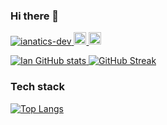 ### Hi there 👋

<p align="left"> 
  <a href="https://github.com/ianatics-dev/ianatics-dev/">
    <img src="https://komarev.com/ghpvc/?username=ianatics-dev" alt="ianatics-dev" />
  </a>
  <a href="http://twitter.com/ianatics123">
    <img height="20" src="https://img.shields.io/twitter/follow/ianatics123?label=Twitter&logo=twitter&style=flat" />
  </a>
  <a href="https://github.com/ianatics-dev">
    <img height="20" src="https://img.shields.io/github/followers/ianatics-dev?label=follow&logo=github&style=flat" />
  </a>
<!--   <a href="https://www.reddit.com/user/arceduardvincent">
    <img height="20" src="https://img.shields.io/reddit/user-karma/combined/arceduardvincent?label=Reddit&logo=reddit&style=flat" />
  </a> -->
  <!-- <a href="https://stackoverflow.com/users/3788603/arceduardvincent">
    <img height="20" src="https://img.shields.io/stackexchange/stackoverflow/r/3788603?label=StackOverflow&logo=stack-overflow&style=flat" />
  </a> -->
</p>

[![Ian GitHub stats](https://github-readme-stats.vercel.app/api?username=ianatics-dev&show_icons=true&theme=highcontrast)
![GitHub Streak](https://github-readme-streak-stats.herokuapp.com/?user=ianatics-dev&theme&theme=dark)](https://git.io/streak-stats)

### Tech stack

[![Top Langs](https://github-readme-stats.vercel.app/api/top-langs/?username=ianatics-dev)](https://github.com/anuraghazra/github-readme-stats)


